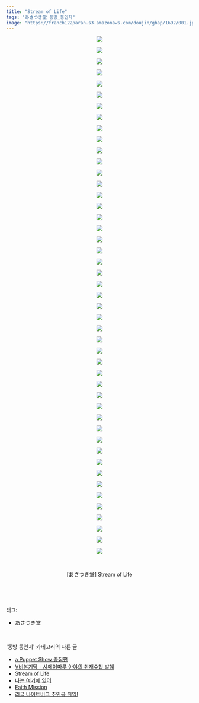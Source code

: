 ```yaml
---
title: "Stream of Life"
tags: "あさつき堂 동방_동인지"
image: "https://franch122paran.s3.amazonaws.com/doujin/ghap/1692/001.jpg"
---
```

<div class="article">
<p style="text-align: center; clear: none; float: none;"><img src="{{ site.imgserver7 }}/ghap/1692/001.jpg"/></p>
<p style="text-align: center; clear: none; float: none;"><img src="{{ site.imgserver7 }}/ghap/1692/002.jpg"/></p>
<p style="text-align: center; clear: none; float: none;"><img src="{{ site.imgserver7 }}/ghap/1692/003.jpg"/></p>
<p style="text-align: center; clear: none; float: none;"><img src="{{ site.imgserver7 }}/ghap/1692/004.jpg"/></p>
<p style="text-align: center; clear: none; float: none;"><img src="{{ site.imgserver7 }}/ghap/1692/005.jpg"/></p>
<p style="text-align: center; clear: none; float: none;"><img src="{{ site.imgserver7 }}/ghap/1692/006.jpg"/></p>
<p style="text-align: center; clear: none; float: none;"><img src="{{ site.imgserver7 }}/ghap/1692/007.jpg"/></p>
<p style="text-align: center; clear: none; float: none;"><img src="{{ site.imgserver7 }}/ghap/1692/008.jpg"/></p>
<p style="text-align: center; clear: none; float: none;"><img src="{{ site.imgserver7 }}/ghap/1692/009.jpg"/></p>
<p style="text-align: center; clear: none; float: none;"><img src="{{ site.imgserver7 }}/ghap/1692/010.jpg"/></p>
<p style="text-align: center; clear: none; float: none;"><img src="{{ site.imgserver7 }}/ghap/1692/011.jpg"/></p>
<p style="text-align: center; clear: none; float: none;"><img src="{{ site.imgserver7 }}/ghap/1692/012.jpg"/></p>
<p style="text-align: center; clear: none; float: none;"><img src="{{ site.imgserver7 }}/ghap/1692/013.jpg"/></p>
<p style="text-align: center; clear: none; float: none;"><img src="{{ site.imgserver7 }}/ghap/1692/014.jpg"/></p>
<p style="text-align: center; clear: none; float: none;"><img src="{{ site.imgserver7 }}/ghap/1692/015.jpg"/></p>
<p style="text-align: center; clear: none; float: none;"><img src="{{ site.imgserver7 }}/ghap/1692/016.jpg"/></p>
<p style="text-align: center; clear: none; float: none;"><img src="{{ site.imgserver7 }}/ghap/1692/017.jpg"/></p>
<p style="text-align: center; clear: none; float: none;"><img src="{{ site.imgserver7 }}/ghap/1692/018.jpg"/></p>
<p style="text-align: center; clear: none; float: none;"><img src="{{ site.imgserver7 }}/ghap/1692/019.jpg"/></p>
<p style="text-align: center; clear: none; float: none;"><img src="{{ site.imgserver7 }}/ghap/1692/020.jpg"/></p>
<p style="text-align: center; clear: none; float: none;"><img src="{{ site.imgserver7 }}/ghap/1692/021.jpg"/></p>
<p style="text-align: center; clear: none; float: none;"><img src="{{ site.imgserver7 }}/ghap/1692/022.jpg"/></p>
<p style="text-align: center; clear: none; float: none;"><img src="{{ site.imgserver7 }}/ghap/1692/023.jpg"/></p>
<p style="text-align: center; clear: none; float: none;"><img src="{{ site.imgserver7 }}/ghap/1692/024.jpg"/></p>
<p style="text-align: center; clear: none; float: none;"><img src="{{ site.imgserver7 }}/ghap/1692/025.jpg"/></p>
<p style="text-align: center; clear: none; float: none;"><img src="{{ site.imgserver7 }}/ghap/1692/026.jpg"/></p>
<p style="text-align: center; clear: none; float: none;"><img src="{{ site.imgserver7 }}/ghap/1692/027.jpg"/></p>
<p style="text-align: center; clear: none; float: none;"><img src="{{ site.imgserver7 }}/ghap/1692/028.jpg"/></p>
<p style="text-align: center; clear: none; float: none;"><img src="{{ site.imgserver7 }}/ghap/1692/029.jpg"/></p>
<p style="text-align: center; clear: none; float: none;"><img src="{{ site.imgserver7 }}/ghap/1692/030.jpg"/></p>
<p style="text-align: center; clear: none; float: none;"><img src="{{ site.imgserver7 }}/ghap/1692/031.jpg"/></p>
<p style="text-align: center; clear: none; float: none;"><img src="{{ site.imgserver7 }}/ghap/1692/032.jpg"/></p>
<p style="text-align: center; clear: none; float: none;"><img src="{{ site.imgserver7 }}/ghap/1692/033.jpg"/></p>
<p style="text-align: center; clear: none; float: none;"><img src="{{ site.imgserver7 }}/ghap/1692/034.jpg"/></p>
<p style="text-align: center; clear: none; float: none;"><img src="{{ site.imgserver7 }}/ghap/1692/035.jpg"/></p>
<p style="text-align: center; clear: none; float: none;"><img src="{{ site.imgserver7 }}/ghap/1692/036.jpg"/></p>
<p style="text-align: center; clear: none; float: none;"><img src="{{ site.imgserver7 }}/ghap/1692/037.jpg"/></p>
<p style="text-align: center; clear: none; float: none;"><img src="{{ site.imgserver7 }}/ghap/1692/038.jpg"/></p>
<p style="text-align: center; clear: none; float: none;"><img src="{{ site.imgserver7 }}/ghap/1692/039.jpg"/></p>
<p style="text-align: center; clear: none; float: none;"><img src="{{ site.imgserver7 }}/ghap/1692/040.jpg"/></p>
<p style="text-align: center; clear: none; float: none;"><img src="{{ site.imgserver7 }}/ghap/1692/041.jpg"/></p>
<p style="text-align: center; clear: none; float: none;"><img src="{{ site.imgserver7 }}/ghap/1692/042.jpg"/></p>
<p style="text-align: center; clear: none; float: none;"><img src="{{ site.imgserver7 }}/ghap/1692/043.jpg"/></p>
<p style="text-align: center; clear: none; float: none;"><img src="{{ site.imgserver7 }}/ghap/1692/044.jpg"/></p>
<p style="text-align: center; clear: none; float: none;"><img src="{{ site.imgserver7 }}/ghap/1692/045.jpg"/></p>
<p style="text-align: center; clear: none; float: none;"><img src="{{ site.imgserver7 }}/ghap/1692/046.jpg"/></p>
<p style="text-align: center; clear: none; float: none;"><img src="{{ site.imgserver7 }}/ghap/1692/047.jpg"/></p>
<p style="text-align: center; clear: none; float: none;"><br/></p>
<p style="text-align: center; clear: none; float: none;">[あさつき堂] Stream of Life</p>
<p><br/></p>
</div><br/>
<div class="tagTrail">
<p>태그: </p>
<ul>
<li>あさつき堂</li>
</ul>
</div><br/>
<div class="another">
<p>'동방 동인지' 카테고리의 다른 글</p>
<ul>
<li><a href="/ghap_1696">a Puppet Show 총집편</a></li>
<li><a href="/ghap_1694">V비본기담 - 샤메이마루 아야의 취재수첩 발췌</a></li>
<li><a href="/ghap_1692">Stream of Life</a></li>
<li><a href="/ghap_1684">나는 여기에 있어</a></li>
<li><a href="/ghap_1683">Faith Mission</a></li>
<li><a href="/ghap_1682">리글 나이트버그 주인공 취임!</a></li>
</ul>
</div><br/>
<div class="cb_module cb_fluid">
<div class="cb_wrt cb_profile">
</div><!-- commentList close -->
</div><br/>
